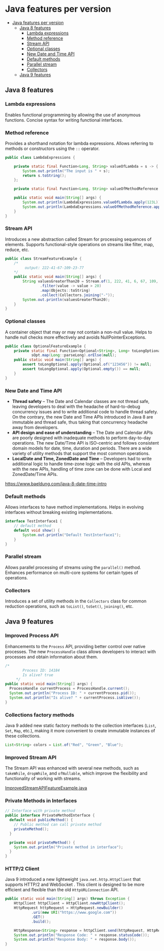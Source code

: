 # Java features per version

<!-- TOC -->
* [Java features per version](#java-features-per-version)
  * [Java 8 features](#java-8-features)
    * [Lambda expressions](#lambda-expressions)
    * [Method reference](#method-reference)
    * [Stream API](#stream-api)
    * [Optional classes](#optional-classes)
    * [New Date and Time API](#new-date-and-time-api)
    * [Default methods](#default-methods)
    * [Parallel stream](#parallel-stream)
    * [Collectors](#collectors)
  * [Java 9 features](#java-9-features)
<!-- TOC -->

## Java 8 features

### Lambda expressions

Enables functional programming by allowing the use of anonymous functions.
Concise syntax for writing functional interfaces.

### Method reference

Provides a shorthand notation for lambda expressions.
Allows referring to methods or constructors using the `::` operator.

```java
public class LambdaExpressions {

    private static final Function<Long, String> valueOfLambda = s -> {
        System.out.println("The input is " + s);
        return s.toString();
    };

    private static final Function<Long, String> valueOfMethodReference = Object::toString;

    public static void main(String[] args) {
        System.out.println(LambdaExpressions.valueOfLambda.apply(123L));
        System.out.println(LambdaExpressions.valueOfMethodReference.apply(456L));
    }
}
```

### Stream API

Introduces a new abstraction called Stream for processing sequences of elements.
Supports functional-style operations on streams like filter, map, reduce, etc.

```java
public class StreamFeatureExample {
    /*
         output: 222-41-67-109-23-77
    */
    public static void main(String[] args) {
        String valuesGreaterThan20 = Stream.of(1, 222, 41, 6, 67, 109, 23, 77, 2)
                .filter(value -> value > 20)
                .map(Objects::toString)
                .collect(Collectors.joining("-"));
        System.out.println(valuesGreaterThan20);
    }
}
```

### Optional classes

A container object that may or may not contain a non-null value.
Helps to handle null checks more effectively and avoids NullPointerExceptions.

```java
public class OptionalFeatureExample {
    private static final Function<Optional<String>, Long> toLongOptional = sOpt ->
            sOpt.map(Long::parseLong).orElse(null);
    public static void main(String[] args) {
        assert toLongOptional.apply(Optional.of("123456")) != null;
        assert toLongOptional.apply(Optional.empty()) == null;
    }
}
```

### New Date and Time API

* **Thread safety** – The Date and Calendar classes are not thread safe, leaving developers to deal with the headache of hard-to-debug concurrency issues and to write additional code to handle thread safety. On the contrary, the new Date and Time APIs introduced in Java 8 are immutable and thread safe, thus taking that concurrency headache away from developers.
* **API design and ease of understanding** – The Date and Calendar APIs are poorly designed with inadequate methods to perform day-to-day operations. The new Date/Time API is ISO-centric and follows consistent domain models for date, time, duration and periods. There are a wide variety of utility methods that support the most common operations.
* **LocalDate and Time, ZonedDate and Time** – Developers had to write additional logic to handle time-zone logic with the old APIs, whereas with the new APIs, handling of time zone can be done with Local and ZonedDate/Time APIs.

https://www.baeldung.com/java-8-date-time-intro

### Default methods

Allows interfaces to have method implementations.
Helps in evolving interfaces without breaking existing implementations.

```java
interface TestInterface1 {
    // default method
    default void show() {
        System.out.println("Default TestInterface1");
    }
}
```

### Parallel stream

Allows parallel processing of streams using the `parallel()` method.
Enhances performance on multi-core systems for certain types of operations.

### Collectors

Introduces a set of utility methods in the `Collectors` class for common reduction operations,
such as `toList()`, `toSet()`, `joining()`, etc.

## Java 9 features

### Improved Process API

Enhancements to the `Process` API, providing better control over native processes. 
The new `ProcessHandle` class allows developers to interact with processes and obtain information about them.

```java
/*
        Process ID: 14184
        Is alive? true
     */
public static void main(String[] args) {
  ProcessHandle currentProcess = ProcessHandle.current();
  System.out.println("Process ID: " + currentProcess.pid());
  System.out.println("Is alive? " + currentProcess.isAlive());
}
```

### Collections factory methods

Java 9 added new static factory methods to the collection interfaces (`List`, `Set`, `Map`, etc.), making it more convenient to create immutable instances of these collections.

```java
List<String> colors = List.of("Red", "Green", "Blue");
```

### Improved Stream API

The Stream API was enhanced with several new methods, such as `takeWhile`, `dropWhile`, and `ofNullable`, 
which improve the flexibility and functionality of working with streams.

[ImprovedStreamAPIFeatureExample.java](java9%2Fsrc%2FImprovedStreamAPIFeatureExample.java)

### Private Methods in Interfaces

```java
// Interface with private method
public interface PrivateMethodInterface {
  default void publicMethod() {
    // Public method can call private method
    privateMethod();
  }

  private void privateMethod() {
    System.out.println("Private method in interface");
  }
}
```

### HTTP/2 Client

Java 9 introduced a new lightweight `java.net.http.HttpClient`  that supports HTTP/2 and WebSocket . 
This client is designed to be more efficient and flexible than the old `HttpURLConnection` API.

```java
public static void main(String[] args) throws Exception {
    HttpClient httpClient = HttpClient.newHttpClient();
    HttpRequest httpRequest = HttpRequest.newBuilder()
            .uri(new URI("https://www.google.com"))
            .GET()
            .build();

    HttpResponse<String> response = httpClient.send(httpRequest, HttpResponse.BodyHandlers.ofString());
    System.out.println("Response Code: " + response.statusCode());
    System.out.println("Response Body: " + response.body());
}
```

